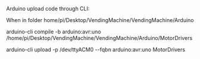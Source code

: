 Arduino upload code through CLI:

When in folder home/pi/Desktop/VendingMachine/VendingMachine/Arduino

arduino-cli compile -b arduino:avr:uno /home/pi/Desktop/VendingMachine/VendingMachine/Arduino/MotorDrivers

arduino-cli upload -p /dev/ttyACM0 --fqbn arduino:avr:uno MotorDrivers